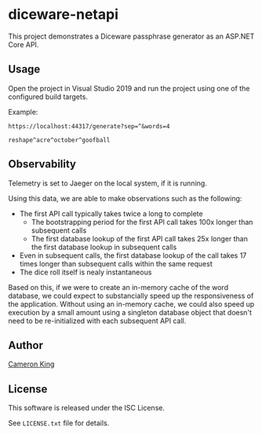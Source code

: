 diceware-netapi
===============

This project demonstrates a Diceware passphrase generator as an ASP.NET Core API.

## Usage

Open the project in Visual Studio 2019 and run the project using one of the 
configured build targets.

Example:

    https://localhost:44317/generate?sep=^&words=4
    
    reshape^acre^october^goofball

## Observability

Telemetry is set to Jaeger on the local system, if it is running.

Using this data, we are able to make observations such as the following:

- The first API call typically takes twice a long to complete
  - The bootstrapping period for the first API call takes 100x longer than subsequent calls
  - The first database lookup of the first API call takes 25x longer than the first database lookup in subsequent calls
- Even in subsequent calls, the first database lookup of the call takes 17 times longer than subsequent calls within the same request
- The dice roll itself is nealy instantaneous

Based on this, if we were to create an in-memory cache of the word database, we could expect to substancially speed up the responsiveness of the application.  Without using an in-memory cache, we could also speed up execution by a small amount using a singleton database object that doesn't need to be re-initialized with each subsequent API call.

## Author

[Cameron King](http://cameronking.me)

## License

This software is released under the ISC License.

See `LICENSE.txt` file for details.
